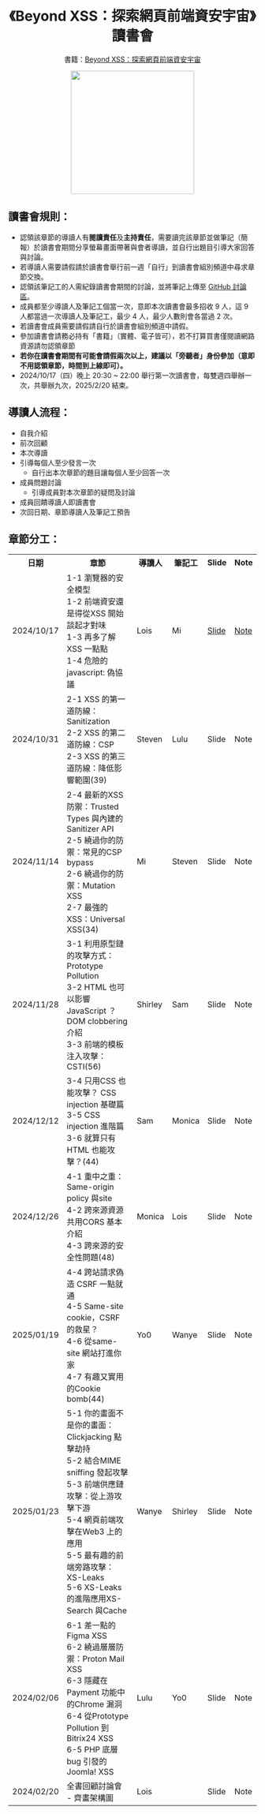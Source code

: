 <h1 align="center">
《Beyond XSS：探索網頁前端資安宇宙》讀書會
</h1>

<p align="center">
  書籍：<a href="https://www.tenlong.com.tw/products/9786267383803">Beyond XSS：探索網頁前端資安宇宙</a>
</p>

<div align="center">
  <img src="https://cf-assets2.tenlong.com.tw/products/images/000/210/576/original/DM2441_3D-750x933_0.jpg?1719564123" wdith="250px" height="250px"/>
</div>



## 讀書會規則：
- 認領該章節的導讀人有**閱讀責任**及**主持責任**，需要讀完該章節並做筆記（簡報）於讀書會期間分享螢幕畫面帶著與會者導讀，並自行出題目引導大家回答與討論。
- 若導讀人需要請假請於讀書會舉行前一週「自行」到讀書會組別頻道中尋求章節交換。
- 認領該筆記工的人需紀錄讀書會期間的討論，並將筆記上傳至 [GitHub 討論區](https://github.com/Tech-Book-Community/Beyond-XSS-Book-Club/discussions)。
- 成員都至少導讀人及筆記工個當一次，意即本次讀書會最多招收 9 人，這 9 人都當過一次導讀人及筆記工，最少 4 人，最少人數則會各當過 2 次。
- 若讀書會成員需要請假請自行於讀書會組別頻道中請假。
- 參加讀書會請務必持有「書籍」（實體、電子皆可），若不打算買書僅閱讀網路資源請勿認領章節
- **若你在讀書會期間有可能會請假兩次以上，建議以「旁聽者」身份參加（意即不用認領章節，時間到上線即可）。**
- 2024/10/17（四）晚上 20:30 ~ 22:00 舉行第一次讀書會，每雙週四舉辦一次，共舉辦九次，2025/2/20 結束。

## 導讀人流程：
- 自我介紹
- 前次回顧
- 本次導讀
- 引導每個人至少發言一次
    - 自行出本次章節的題目讓每個人至少回答一次
- 成員問題討論
    - 引導成員對本次章節的疑問及討論
- 成員回饋導讀人即讀書會
- 次回日期、章節導讀人及筆記工預告

## 章節分工：

<table>
  <tr>
    <th>日期</th>
    <th>章節</th>
    <th>導讀人</th>
    <th>筆記工</th>
    <th>Slide</th>
    <th>Note</th>
  </tr>
  <tr>
    <td>2024/10/17</td>
    <td>
     1-1 瀏覽器的安全模型</br>
     1-2 前端資安還是得從XSS 開始談起才對味</br>
     1-3 再多了解 XSS 一點點</br>
     1-4 危險的 javascript: 偽協議
    </td>
    <td>Lois</td>
    <td>Mi</td>
    <td><a href="https://hackmd.io/@LoisChen/Sy6nvVmkkx#/">Slide</a></td>
    <td><a href="https://github.com/Tech-Book-Community/Beyond-XSS-Book-Club/discussions/1">Note</a></td>
  </tr>
  <tr>
    <td>2024/10/31</td>
    <td>
      2-1 XSS 的第一道防線：Sanitization</br>
      2-2 XSS 的第二道防線：CSP</br>
      2-3 XSS 的第三道防線：降低影響範圍(39)
    </td>
    <td>Steven</td>
    <td>Lulu</td>
    <td>Slide</td>
    <td>Note</td>
  </tr>
  <tr>
    <td>2024/11/14</td>
    <td>
     2-4 最新的XSS 防禦：Trusted Types 與內建的Sanitizer API</br>
     2-5 繞過你的防禦：常見的CSP bypass</br>
     2-6 繞過你的防禦：Mutation XSS</br>2-7 最強的 XSS：Universal XSS(34)
    </td>
    <td>Mi</td>
    <td>Steven</td>
    <td>Slide</td>
    <td>Note</td>
  </tr>
  <tr>
    <td>2024/11/28</td>
    <td>
      3-1 利用原型鏈的攻擊方式：Prototype Pollution</br>
      3-2 HTML 也可以影響JavaScript ？ DOM clobbering 介紹</br>
      3-3 前端的模板注入攻擊：CSTI(56)
    </td>
    <td>Shirley</td>
    <td>Sam</td>
    <td>Slide</td>
    <td>Note</td>
  </tr>
  <tr>
    <td>2024/12/12</td>
    <td>
      3-4 只用CSS 也能攻擊？ CSS injection 基礎篇</br>
      3-5 CSS injection 進階篇</br>3-6 就算只有HTML 也能攻擊？(44)
    </td>
    <td>Sam</td>
    <td>Monica</td>
    <td>Slide</td>
    <td>Note</td>
  </tr>
  <tr>
    <td>2024/12/26</td>
    <td>
      4-1 重中之重：Same-origin policy 與site</br>
      4-2 跨來源資源共用CORS 基本介紹</br>4-3 跨來源的安全性問題(48)
    </td>
    <td>Monica</td>
    <td>Lois</td>
    <td>Slide</td>
    <td>Note</td>
  </tr>
  <tr>
    <td>2025/01/19</td>
    <td>
      4-4 跨站請求偽造 CSRF 一點就通</br>
      4-5 Same-site cookie，CSRF 的救星？</br>
      4-6 從same-site 網站打進你家</br>4-7 有趣又實用的Cookie bomb(44)
    </td>
    <td>Yo0</td>
    <td>Wanye</td>
    <td>Slide</td>
    <td>Note</td>
  </tr>
  <tr>
    <td>2025/01/23</td>
    <td>
      5-1 你的畫面不是你的畫面：Clickjacking 點擊劫持</br>
      5-2 結合MIME sniffing 發起攻擊</br>
      5-3 前端供應鏈攻擊：從上游攻擊下游</br>5-4 網頁前端攻擊在Web3 上的應用</br>
      5-5 最有趣的前端旁路攻擊：XS-Leaks</br>5-6 XS-Leaks 的進階應用XS-Search 與Cache 
    </td>
    <td>Wanye</td>
    <td>Shirley</td>
    <td>Slide</td>
    <td>Note</td>
  </tr>
  <tr>
    <td>2024/02/06</td>
    <td>
      6-1 差一點的Figma XSS</br>6-2 繞過層層防禦：Proton Mail XSS</br>
      6-3 隱藏在Payment 功能中的Chrome 漏洞</br>
      6-4 從Prototype Pollution 到Bitrix24 XSS</br>
      6-5 PHP 底層bug 引發的Joomla! XSS
    </td>
    <td>Lulu</td>
    <td>Yo0</td>
    <td>Slide</td>
    <td>Note</td>
  </tr>
  <tr>
    <td>2024/02/20</td>
    <td>
      全書回顧討論會 - 齊畫架構圖
    </td>
    <td>Lois</td>
    <td></td>
    <td>Slide</td>
    <td>Note</td>
  </tr>
</table>


